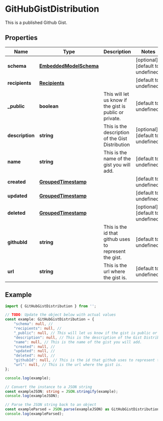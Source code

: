 
# GitHubGistDistribution

This is a published Github Gist.

## Properties

Name | Type | Description | Notes
------------ | ------------- | ------------- | -------------
**schema** | [**EmbeddedModelSchema**](EmbeddedModelSchema) |  | [optional] [default to undefined]
**recipients** | [**Recipients**](Recipients) |  | [default to undefined]
**_public** | **boolean** | This will let us know if the gist is public or private. | [default to undefined]
**description** | **string** | This is the description of the Gist Distribution | [optional] [default to undefined]
**name** | **string** | This is the name of the gist you will add. | [default to undefined]
**created** | [**GroupedTimestamp**](GroupedTimestamp) |  | [default to undefined]
**updated** | [**GroupedTimestamp**](GroupedTimestamp) |  | [default to undefined]
**deleted** | [**GroupedTimestamp**](GroupedTimestamp) |  | [optional] [default to undefined]
**githubId** | **string** | This is the id that github uses to represent the gist. | [default to undefined]
**url** | **string** | This is the url where the gist is. | [default to undefined]

## Example

```typescript
import { GitHubGistDistribution } from '';

// TODO: Update the object below with actual values
const example: GitHubGistDistribution = {
    "schema": null, // 
    "recipients": null, // 
    "_public": null, // This will let us know if the gist is public or private.
    "description": null, // This is the description of the Gist Distribution
    "name": null, // This is the name of the gist you will add.
    "created": null, // 
    "updated": null, // 
    "deleted": null, // 
    "githubId": null, // This is the id that github uses to represent the gist.
    "url": null, // This is the url where the gist is.
};

console.log(example);

// Convert the instance to a JSON string
const exampleJSON: string = JSON.stringify(example);
console.log(exampleJSON);

// Parse the JSON string back to an object
const exampleParsed = JSON.parse(exampleJSON) as GitHubGistDistribution;
console.log(exampleParsed);
```




